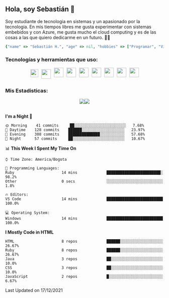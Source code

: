 ## Hola, soy Sebastián 👋

Soy estudiante de tecnologia en sistemas y un apasionado por la tecnologia.
En mis tiempos libres me gusta experimentar con sistemas embebidos y con Azure, me gusta mucho el cloud computing y es de las cosas a las que quiero dedicarme en un futuro. 🚀🌠

```Ruby
{"name" => "Sebastián H.", "age" => nil, "hobbies" => ["Programar", "Videojuegos", "Aprender nuevas cosas"]}
```


### Tecnologías y herramientas que uso: 
<div style="display: flex; flex-direction: row; justify-content: center;">
  <img src="https://cdn.svgporn.com/logos/ruby.svg" width="25px" height="25px" hspace="5" vspace="5"/>
  <img src="https://cdn.svgporn.com/logos/go.svg" width="30px" height="30px" hspace="5" vspace="5"/>
  <img src="https://cdn.svgporn.com/logos/javascript.svg" width="30px" height="30px" hspace="5"/>
    <img src="https://cdn.svgporn.com/logos/vue.svg" width="30px" height="30px" hspace="5"/>
  <img src="https://cdn.svgporn.com/logos/arduino.svg" width="30px" height="30px" hspace="5"/>
<!--   <img src="https://cdn.svgporn.com/logos/raspberry-pi.svg" width="30px" height="30px" hspace="5"/>
  <img src="https://cdn.svgporn.com/logos/google-cloud.svg" width="30px" height="30px" hspace="5"/>
  <img src="https://cdn.svgporn.com/logos/azure-icon.svg" width="30px" height="30px" hspace="5"/> -->
  <img src="https://cdn.svgporn.com/logos/bash-icon.svg" width="30px" height="30px" hspace="5"/>
  <img src="https://cdn.svgporn.com/logos/visual-studio-code.svg" width="30px" height="30px" hspace="5"/>
  <img src="https://cdn.svgporn.com/logos/intellij-idea.svg" width="30px" height="30px" hspace="5"/>
  <img src="https://cdn.svgporn.com/logos/hyper.svg" width="30px" height="30px" hspace="5"/>
</div>


 ### Mis Estadisticas: 
 
 
<div style="display: flex; flex-direction: row; justify-content: center;">
  <img src="https://wakatime.com/badge/user/31bb2cbb-77e5-4675-9c9f-d6e01498f94d.svg"/>
  <img src="https://visitor-badge.laobi.icu/badge?page_id=Sebas1012.Sebas1012%22"/>
</div>

<br>

<!--START_SECTION:waka-->
**I'm a Night 🦉** 

```text
🌞 Morning    41 commits     ██░░░░░░░░░░░░░░░░░░░░░░░   7.68% 
🌆 Daytime    128 commits    ██████░░░░░░░░░░░░░░░░░░░   23.97% 
🌃 Evening    308 commits    ██████████████░░░░░░░░░░░   57.68% 
🌙 Night      57 commits     ██░░░░░░░░░░░░░░░░░░░░░░░   10.67%

```


📊 **This Week I Spent My Time On** 

```text
⌚︎ Time Zone: America/Bogota

💬 Programming Languages: 
Ruby                     14 mins             ████████████████████████░   98.2% 
Other                    0 secs              ░░░░░░░░░░░░░░░░░░░░░░░░░   1.8%

🔥 Editors: 
VS Code                  14 mins             █████████████████████████   100.0%

💻 Operating System: 
Windows                  14 mins             █████████████████████████   100.0%

```

**I Mostly Code in HTML** 

```text
HTML                     8 repos             ██████░░░░░░░░░░░░░░░░░░░   26.67% 
Ruby                     8 repos             ██████░░░░░░░░░░░░░░░░░░░   26.67% 
Java                     3 repos             ██░░░░░░░░░░░░░░░░░░░░░░░   10.0% 
CSS                      3 repos             ██░░░░░░░░░░░░░░░░░░░░░░░   10.0% 
JavaScript               2 repos             █░░░░░░░░░░░░░░░░░░░░░░░░   6.67%

```



 Last Updated on 17/12/2021
<!--END_SECTION:waka-->
